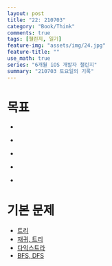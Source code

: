 ```yaml
---
layout: post
title: "22: 210703"
category: "Book/Think"
comments: true
tags: [챌린지, 일기]
feature-img: "assets/img/24.jpg"
feature-title: ""
use_math: true
series: "6개월 iOS 개발자 챌린지"
summary: "210703 토요일의 기록"
---
```




# 목표
* ~~~약먹기~~~
* ~~~부캠 시험~~~
* ~~~iOS 강의 듣기~~~
* ~~~공식 문서 모임 영상 2개 시청~~~
* ~~~1일 1커밋~~~

# 기본 문제

* [트리](https://programmers.co.kr/learn/courses/30/lessons/42892)
* [재귀, 트리](https://www.acmicpc.net/workbook/view/2462)
* [다익스트라](https://www.acmicpc.net/workbook/view/3211)
* [BFS, DFS](https://www.acmicpc.net/workbook/view/1833)